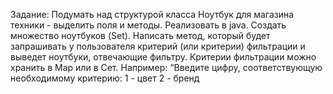 Задание:
Подумать над структурой класса Ноутбук для магазина техники - выделить поля и методы. Реализовать в java.
Создать множество ноутбуков (Set).
Написать метод, который будет запрашивать у пользователя критерий (или критерии) фильтрации и выведет ноутбуки, отвечающие фильтру. Критерии фильтрации можно хранить в Map или в Сет. Например:
“Введите цифру, соответствующую необходимому критерию:
1 - цвет
2 - бренд
